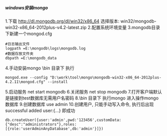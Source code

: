 ##### windows安装mongo
1.下载
http://dl.mongodb.org/dl/win32/x86_64
选择版本: win32/mongodb-win32-x86_64-2012plus-v4.2-latest.zip
2.配置系统环境变量
3.mongodb目录下新建一个mongod.cfg
```$xslt
#日志输出文件
logpath =E:\mongodb\logs\mongodb.log
#数据存放文件夹
dbpath =E:\mongodb_data
```
4.手动安装mongo \bin 目录下 执行 
```$xslt
mongod.exe --config "D:\work\tool\mongo\mongodb-win32-x86_64-2012plus-4.2.11\mongod.cfg" --install
```
5.启动服务 net start mongodb
6.关闭服务 net stop mongodb
7.打开客户端默认是链接到test数据库无需用户名密码
8.\bin 目录下 执行mongo 进入操作mongo数据库
9.创建数据库 use admin
10.创建用户, 只能手动写入命令, 执行后出现 successful added user:{...} 即成功
```$xslt
db.createUser({user:'admin',pwd:'123456',customData:{"desc":"administrators"},roles:[{role:'userAdminAnyDatabase',db:'admin'}]})

```
